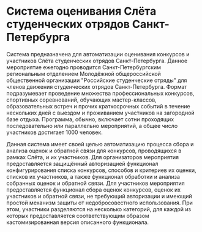 # Система оценивания Слёта студенческих отрядов Санкт-Петербурга

Система предназначена для автоматизации оценивания конкурсов и участников Слёта студенческих отрядов Санкт-Петербурга. Данное мероприятие ежегодно проводится Санкт-Петербургским региональным отделением Молодёжной общероссийской общественной организации "Российские студенческие отряды" для членов движения студенческих отрядов Санкт-Петербурга. Формат подразумевает проведение множества профессиональных конкурсов, спортивных соревнований, обучающих мастер-классов, образовательных встреч и прочих краткосрочных событий в течение нескольких дней с выездом и проживанием участников на загородной базе отдыха. Программа, обычно, включает сотни проходящих последовательно или параллельно мероприятий, а общее число участников достигает 1000 человек.

Данная система имеет своей целью автоматизацию процесса сбора и анализа оценок и обратной связи для конкурсов, проводящихся в рамках Слёта, и их участников. Для организаторов мероприятия предоставляется защищённый авторизацией функционал конфигурирования списка конкурсов, способов и критериев их оценки, списков их участников, а также функционал обработки и анализа собранных оценок и обратной связи. Для участников мероприятия предоставляется функционал сбора оценок конкурсов, оценок их участников и обратной связи, не требующий авторизации и имеющий простой механизм защиты от недобросовестного использования. При этом, участники разделяются на несколько категорий, для каждой из которых предоставляется соответствующим образом кастомизированная версия описанного функционала.
